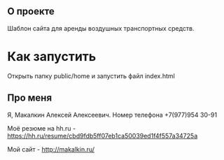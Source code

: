 ## О проекте

Шаблон сайта для аренды воздушных транспортных средств.

# Как запустить

Открыть папку  public/home  и запустить файл index.html

## Про меня

Я, Макалкин Алексей Алексеевич. Номер телефона +7(977)954 30-91

Моё резюме на hh.ru - https://hh.ru/resume/cbd9fdb5ff07eb1ca50039ed1f4f557a34725a

Мой сайт - http://makalkin.ru/
